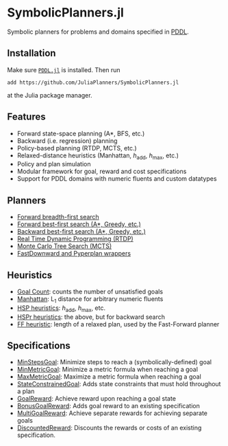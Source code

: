# SymbolicPlanners.jl

Symbolic planners for problems and domains specified in [PDDL](https://github.com/JuliaPlanners/PDDL.jl).

## Installation

Make sure [`PDDL.jl`](https://github.com/JuliaPlanners/PDDL.jl) is installed. Then run
```
add https://github.com/JuliaPlanners/SymbolicPlanners.jl
```
at the Julia package manager.

## Features

- Forward state-space planning (A*, BFS, etc.)
- Backward (i.e. regression) planning
- Policy-based planning (RTDP, MCTS, etc.)
- Relaxed-distance heuristics (Manhattan, _h_<sub>add</sub>, _h_<sub>max</sub>, etc.)
- Policy and plan simulation
- Modular framework for goal, reward and cost specifications
- Support for PDDL domains with numeric fluents and custom datatypes

## Planners

- [Forward breadth-first search](src/planners/bfs.jl)
- [Forward best-first search (A*, Greedy, etc.)](src/planners/forward.jl)
- [Backward best-first search (A*, Greedy, etc.)](src/planners/backward.jl)
- [Real Time Dynamic Programming (RTDP)](src/planners/rtdp.jl)
- [Monte Carlo Tree Search (MCTS)](src/planners/mcts.jl)
- [FastDownward and Pyperplan wrappers](src/planners/external.jl)

## Heuristics

- [Goal Count](src/heuristics/basic.jl): counts the number of unsatisfied goals
- [Manhattan](src/heuristics/basic.jl): L<sub>1</sub> distance for arbitrary numeric fluents
- [HSP heuristics](src/heuristics/hsp.jl): _h_<sub>add</sub>, _h_<sub>max</sub>, etc.
- [HSPr heuristics](src/heuristics/hsp.jl): the above, but for backward search
- [FF heuristic](src/heuristics/ff.jl): length of a relaxed plan, used by the Fast-Forward planner

## Specifications

- [MinStepsGoal](src/specifications/min_steps.jl): Minimize steps to reach a (symbolically-defined) goal
- [MinMetricGoal](src/specifications/min_metric.jl): Minimize a metric formula when reaching a goal
- [MaxMetricGoal](src/specifications/min_metric.jl): Maximize a metric formula when reaching a goal
- [StateConstrainedGoal](src/specifications/state_constrained.jl): Adds state constraints that must hold throughout a plan
- [GoalReward](src/specifications/goal_reward.jl): Achieve reward upon reaching a goal state
- [BonusGoalReward](src/specifications/goal_reward.jl): Adds goal reward to an existing specification
- [MultiGoalReward](src/specifications/goal_reward.jl): Achieve separate rewards for achieving separate goals
- [DiscountedReward](src/specifications/discounted.jl): Discounts the rewards or costs of an existing specification.
